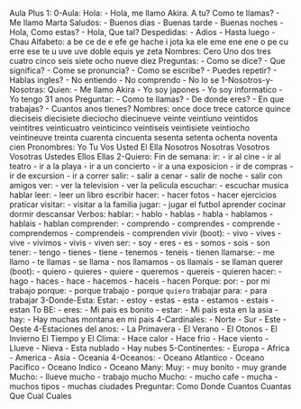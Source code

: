 


Aula Plus 1:
  0-Aula:
    Hola:
      - Hola, me llamo Akira.
        A tu? Como te llamas?
      - Me llamo Marta
    Saludos:
      - Buenos dias
      - Buenas tarde
      - Buenas noches
      - Hola, Como estas?
      - Hola, Que tal?
    Despedidas:
      - Adios
      - Hasta luego
      - Chau
    Alfabeto:
      a be ce de e efe ge hache i jota ka ele eme ene
      ene o pe cu erre ese te u uve uve doble equis ye zeta
    Nombres:
      Cero Uno dos tres cuatro cinco seis siete ocho nueve diez
    Preguntas:
      - Como se dice?
      - Que significa?
      - Come se pronuncia?
      - Como se escribe?
      - Puedes repetir?
      - Hablas ingles?
      - No entiendo
      - No comprendo
      - No lo se
  1-Nosotros-y-Nosotras:
    Quien:
      - Me llamo Akira
      - Yo soy japones
      - Yo soy informatico
      - Yo tengo 31 anos
    Preguntar:
      - Como te llamas?
      - De donde eres?
      - En que trabajas?
      - Cuantos anos tienes?
    Nombres:
      once doce trece catorce quince
      dieciseis diecisiete dieciocho diecinueve
      veinte
      veintiuno veintidos veintitres veinticuatro veinticinco
      veintiseis veintisiete veintiocho veintineuve
      treinta
      cuarenta
      cincuenta
      sesenta
      setenta
      ochenta
      noventa
      cien
    Pronombres:
      Yo
      Tu Vos Usted
      El Ella
      Nosotros Nosotras
      Vosotros Vosotras Ustedes
      Ellos Ellas
  2-Quiero:
    Fin de semana:
      ir:
        - ir al cine
        - ir al teatro
        - ir a la playa
        - ir a un concierto
        - ir a una exposicion
        - ir de compras
        - ir de excursion
        - ir a correr
      salir:
        - salir a cenar
        - salir de noche
        - salir con amigos
      ver:
        - ver la television
        - ver la pelicula
      escuchar:
        - escuchar musica
      hablar
      leer:
        - leer un libro
      escribir
      hacer:
        - hacer fotos
        - hacer ejercicios
      praticar
      visitar:
        - visitar a la familia
      jugar:
        - jugar el futbol
      aprender
      cocinar
      dormir
      descansar
    Verbos:
      hablar:
        - hablo
        - hablas
        - habla
        - hablamos
        - hablais
        - hablan
      comprender:
        - comprendo
        - comprendes
        - comprende
        - comprendemos
        - comprendeis
        - comprenden
      vivir (boot):
        - vivo
        - vives
        - vive
        - vivimos
        - vivis
        - viven
      ser:
        - soy
        - eres
        - es
        - somos
        - sois
        - son
      tener:
        - tengo
        - tienes
        - tiene
        - tenemos
        - teneis
        - tienen
      llamarse:
        - me llamo
        - te llamas
        - se llama
        - nos llamamos
        - os llamais
        - se llaman
      querer (boot):
        - quiero
        - quieres
        - quiere
        - queremos
        - quereis
        - quieren
      hacer:
        - hago
        - haces
        - hace
        - hacemos
        - haceis
        - hacen
    Porque:
      por:
        - por mi trabajo
      porque:
        - porque trabajo
        - porque `quiero` trabajar
      para:
        - para trabajar
  3-Donde-Esta:
    Estar:
      - estoy
      - estas
      - esta
      - estamos
      - estais
      - estan
    To BE:
      - eres:
        - Mi pais es bonito
      - estar:
        - Mi pais esta en la asia
      - hay:
        - Hay muchas montana en mi pais
    4-Cardinales:
      - Norte
      - Sur
      - Este
      - Oeste
    4-Estaciones del anos:
      - La Primavera
      - El Verano
      - El Otonos
      - El Invierno
    El Tiempo y El Clima:
      - Hace calor
      - Hace frio
      - Hace viento
      - Llueve
      - Nieva
      - Esta nublado
      - Hay nubes
    5-Continentes:
      - Europa
      - Africa
      - America
      - Asia
      - Oceania
    4-Oceanos:
      - Oceano Atlantico
      - Oceano Pacifico
      - Oceano Indico
      - Oceano
    Many:
      Muy:
        - muy bonito
        - muy grande
      Mucho:
        - llueve mucho
        - trabajo mucho
      Mucho:
        - mucho cafe
        - mucha 
        - muchos tipos
        - muchas ciudades
    Preguntar:
      Como
      Donde
      Cuantos Cuantas
      Que
      Cual Cuales